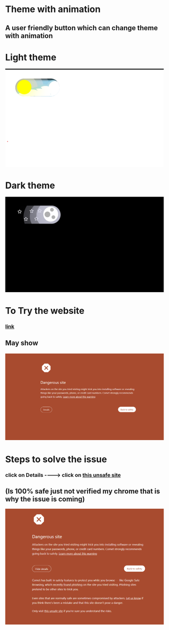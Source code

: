<h1>Theme with animation</h1>
<h2>A user friendly button which can change theme with animation</h2>


<h1>Light theme</h1>
<img src = "images/ui.png"></img>

<h1>Dark theme</h1>
<img src = "images/ui2.png"></img>

<h1>To Try the website</h1>

<h3><a href="https://amitsingh-codes.github.io/Theme/" target= "blank">link</a></h3>

<h2>May show

<img src="images/website_start.png"></img>

<h1>Steps to solve the issue</h1>

<h3> click on Details ----> click on <u>this unsafe site</u> <h2>(Is 100% safe just not verified my chrome that is why the issue is coming)</h2></h3>

<img src="images/website_details.png"></img>